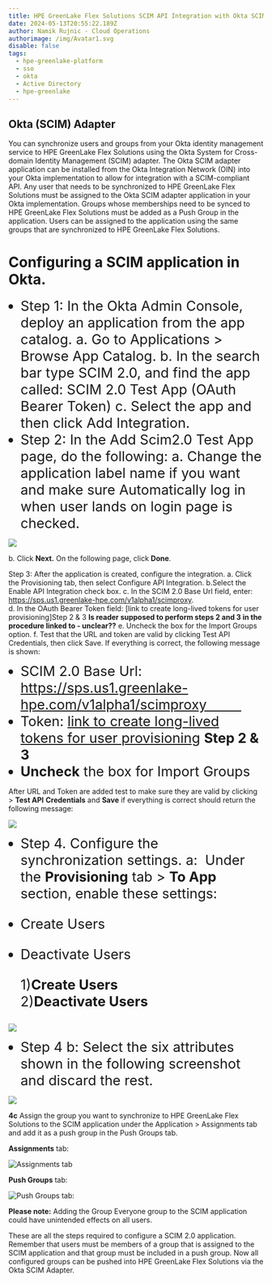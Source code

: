 ```yaml
---
title: HPE GreenLake Flex Solutions SCIM API Integration with Okta SCIM Adapter
date: 2024-05-13T20:55:22.189Z
author: Namik Rujnic - Cloud Operations
authorimage: /img/Avatar1.svg
disable: false
tags:
  - hpe-greenlake-platform
  - sso
  - okta
  - Active Directory
  - hpe-greenlake
---
```

<style> li { font-size: 27px; line-height: 33px; max-width: none; } </style>

## Okta (SCIM) Adapter

You can synchronize users and groups from your Okta identity management service to HPE GreenLake Flex Solutions using the Okta System for Cross-domain Identity Management (SCIM) adapter. 
The Okta SCIM adapter application can be installed from the Okta Integration Network (OIN) into your Okta implementation to allow for integration with a SCIM-compliant API. Any user that needs to be synchronized to HPE GreenLake Flex Solutions must be assigned to the Okta SCIM adapter application in your Okta implementation. Groups whose memberships need to be synced to HPE GreenLake Flex Solutions must be added as a Push Group in the application. Users can be assigned to the application using the same groups that are synchronized to HPE GreenLake Flex Solutions.

# Configuring a SCIM application in Okta.
* Step 1: In the Okta Admin Console, deploy an application from the app catalog. 
a.    Go to Applications > Browse App Catalog.
b.    In the search bar type SCIM 2.0, and find the app called: SCIM 2.0 Test App (OAuth Bearer Token)
c.    Select the app and then click Add Integration.
* Step 2:  In the Add Scim2.0 Test App page, do the following:
a.    Change the application label name if you want and make sure Automatically log in when user lands on login page is checked.

![](/img/scimgeneral.png)

b.    Click **Next.** On the following page, click **Done**.

Step 3: After the application is created, configure the integration.
a. Click the Provisioning tab, then select Configure API Integration. 
b.Select the Enable API Integration check box.
c. In the SCIM 2.0 Base Url field, enter: https://sps.us1.greenlake-hpe.com/v1alpha1/scimproxy.       
d. In the OAuth Bearer Token field: [link to create long-lived tokens for user provisioning]Step 2 & 3 **Is reader supposed to perform steps 2 and 3 in the procedure linked to - unclear??**
e. Uncheck the box for the Import Groups option.
f. Test that the URL and token are valid by clicking Test API Credentials, then click Save. If everything is correct, the following message is shown:
* SCIM 2.0 Base Url: https://sps.us1.greenlake-hpe.com/v1alpha1/scimproxy         
* Token: [link to create long-lived tokens for user provisioning](https://developer.hpe.com/blog/configuring-azure-ad-with-long-term-token-for-scim-provisiong/) **Step 2 & 3**
* **Uncheck** the box for Import Groups

After URL and Token are added test to make sure they are valid by clicking > **Test API** **Credentials** and **Save** if everything is correct should return the following message:

![](/img/scimtest.png)

* Step 4. Configure the synchronization settings. 
a:  Under the **Provisioning** tab > **To App** section, enable these settings:

- Create Users
- Deactivate Users


  1)**Create Users**                   2)**Deactivate Users**

![](/img/scim2app.png)

* Step 4 b: Select the six attributes shown in the following screenshot and discard the rest.

![](/img/attributes.png)

**4c** Assign the group you want to synchronize to HPE GreenLake Flex Solutions to the SCIM application under the Application > Assignments tab and add it as a push group in  the Push Groups tab.



**Assignments** tab:

![](/img/scim-group.png "Assignments tab")



**Push Groups** tab:

![](/img/scim-push.png "Push Groups tab:")

**Please note:**
Adding the Group Everyone group to the SCIM application could have unintended effects on all users. 

These are all the steps required to configure a SCIM 2.0 application.  Remember that users must be members of a group that is assigned to the SCIM application and that group must be included in a push group. 
Now all configured groups can be pushed into HPE GreenLake Flex Solutions via the Okta SCIM Adapter.
